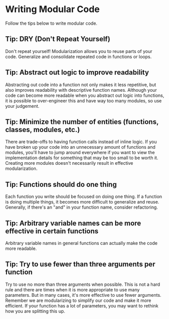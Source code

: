 # Writing Modular Code
Follow the tips below to write modular code.

## Tip: DRY (Don't Repeat Yourself)
Don't repeat yourself! Modularization allows you to reuse parts of your code. Generalize and consolidate repeated code in functions or loops.

## Tip: Abstract out logic to improve readability
Abstracting out code into a function not only makes it less repetitive, but also improves readability with descriptive function names. Although your code can become more readable when you abstract out logic into functions, it is possible to over-engineer this and have way too many modules, so use your judgement.

## Tip: Minimize the number of entities (functions, classes, modules, etc.)
There are trade-offs to having function calls instead of inline logic. If you have broken up your code into an unnecessary amount of functions and modules, you'll have to jump around everywhere if you want to view the implementation details for something that may be too small to be worth it. Creating more modules doesn't necessarily result in effective modularization.

## Tip: Functions should do one thing
Each function you write should be focused on doing one thing. If a function is doing multiple things, it becomes more difficult to generalize and reuse. Generally, if there's an "and" in your function name, consider refactoring.

## Tip: Arbitrary variable names can be more effective in certain functions
Arbitrary variable names in general functions can actually make the code more readable.

## Tip: Try to use fewer than three arguments per function
Try to use no more than three arguments when possible. This is not a hard rule and there are times when it is more appropriate to use many parameters. But in many cases, it's more effective to use fewer arguments. Remember we are modularizing to simplify our code and make it more efficient. If your function has a lot of parameters, you may want to rethink how you are splitting this up.
